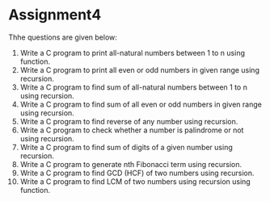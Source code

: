 # Assignment4
Thhe questions are given below:
1. Write a C program to print all-natural numbers between 1 to n using function.
2. Write a C program to print all even or odd numbers in given range using recursion.
3. Write a C program to find sum of all-natural numbers between 1 to n using recursion.
4. Write a C program to find sum of all even or odd numbers in given range using recursion.
5. Write a C program to find reverse of any number using recursion.
6. Write a C program to check whether a number is palindrome or not using recursion.
7. Write a C program to find sum of digits of a given number using recursion.
8. Write a C program to generate nth Fibonacci term using recursion.
9. Write a C program to find GCD (HCF) of two numbers using recursion.
10. Write a C program to find LCM of two numbers using recursion using function.
